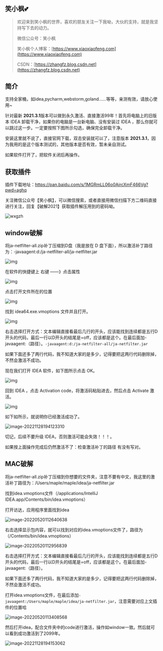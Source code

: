 # 
## 笑小枫💕

> 欢迎来到笑小枫的世界，喜欢的朋友关注一下我呦，大伙的支持，就是我坚持写下去的动力。
>
> 微信公众号：笑小枫
>
> 笑小枫个人博客：[https://www.xiaoxiaofeng.com](https://www.xiaoxiaofeng.com)
>
> CSDN：[https://zhangfz.blog.csdn.net](https://zhangfz.blog.csdn.net)

## 简介

支持全家桶，如idea,pycharm,webstorm,goland......等等，亲测有效，请放心使用~

针对最新 **2021.3.1**版本可以做到永久激活、直接激活99年！首先将电脑上的旧版本 IDEA 卸载干净，如果你的电脑是一台新电脑、没有安装过 IDEA ，那么你就可以跳过这一步。一定要按照下图所示勾选，确保完全卸载干净。

安装这里就不说了，直接官网下载，双击安装就可以了，注意版本 **2021.3.1**，因为我用的是这个版本测试的，其他版本是否有效，暂未亲自测试。

如果软件打开了，把软件关闭后再操作。


## 获取插件

插件下载地址：https://pan.baidu.com/s/1MGRmLL06o0AircXmF466Vg?pwd=aghq 

关注微信公众号【笑小枫】，可以微信搜索，或者直接用微信扫描下方二维码直接进行关注，回复【破解2021】获取插件解压用到的密码呦。

![wxgzh](http://file.xiaoxiaofeng.site/blog/wxgzh.jpg)


## window破解

将ja-netfilter-all.zip补丁压缩到D盘（我是放在 D 盘下面），所以激活补丁路径为：-javaagent:d:/ja-netfilter-all/ja-netfilter.jar

![img](http://file.xiaoxiaofeng.site/blog/3oAS0MuFk451gFgfFjXh1A.png)

在软件的快捷键上  右键 ——》点击属性   

 ![img](http://file.xiaoxiaofeng.site/blog/rWpNShLEre7qlN4ApA6DMg.png)        

点击打开文件所在的位置

 ![img](http://file.xiaoxiaofeng.site/blog/SoKZsgniZEkDDeRZq81rtA.png)        

找到 idea64.exe.vmoptions 文件并且打开。

 ![img](http://file.xiaoxiaofeng.site/blog/NKfU3u5e-PRUYHXXGgCxUw.png)        

右击选择打开方式：文本编辑直接看最后几行的开头，应该能找到连续都是五行D开头的代码，最后一行以D开头的结尾是=off，应该都是这个。在最后面加-javaagent:（路径）。`-javaagent:d:/ja-netfilter-all/ja-netfilter.jar`

如果下面还多了两行代码，我不知道大家的是多少，记得要把这两行代码删除掉，不然会激活不成功。

现在我们打开 IDEA 软件，如下图所示点击 OK。

 ![img](http://file.xiaoxiaofeng.site/blog/Inz9kGyJK0hkrG2UHoMAYg.png)        

回到 IDEA ，点击 Activation code，将激活码粘贴进去，然后点击 Activate 激活。

![img](http://file.xiaoxiaofeng.site/blog/VS3oNbc1dXKVjVADIFYyGw.png)        

如下如所示，就说明你已经激活成功了。

![image-20221128194123310](https://image.xiaoxiaofeng.site/blog/image/image-20221128194123310.png?xiaoxiaofeng)        

切记，后续不要升级 IDEA，否则激活可能会失效！！！。

如果按上面操作完成后仍然激活不了：检查激活补丁的路径 有没有写对。



## MAC破解

将ja-netfilter-all.zip补丁压缩到你想要的文件夹，注意不要有中文，我这里的激活补丁路径为：/Users/maple/maple/idea/ja-netfilter.jar

找到idea.vmoptions文件（/applications/IntelliJ IDEA.app/Contents/bin/idea.vmoptions）

打开访达，应用程序里面找到idea

![image-20220520112640638](http://file.xiaoxiaofeng.site/blog/image-20220520112640638.png)

右击选择显示包内容，就可以找到对应的idea.vmoptions文件了，路径为（/Contents/bin/idea.vmoptions）

![image-20220520112956839](http://file.xiaoxiaofeng.site/blog/image-20220520112956839.png)

右击选择打开方式：文本编辑直接看最后几行的开头，应该能找到连续都是五行D开头的代码，最后一行以D开头的结尾是=off，应该都是这个。在最后面加-javaagent:（路径）。

如果下面还多了两行代码，我不知道大家的是多少，记得要把这两行代码删除掉，不然会激活不成功。

打开idea.vmoptions文件，在最后添加`-javaagent:/Users/maple/maple/idea/ja-netfilter.jar`，注意需要对应上文插件的位置哈

![image-20220520113408568](http://file.xiaoxiaofeng.site/blog/image-20220520113408568.png)

然后打开idea，配合文件夹中的code进行激活，操作如window一致。然后就可以看到成功激活到了2099年。

![image-20221128194153062](https://image.xiaoxiaofeng.site/blog/image/image-20221128194153062.png?xiaoxiaofeng)

